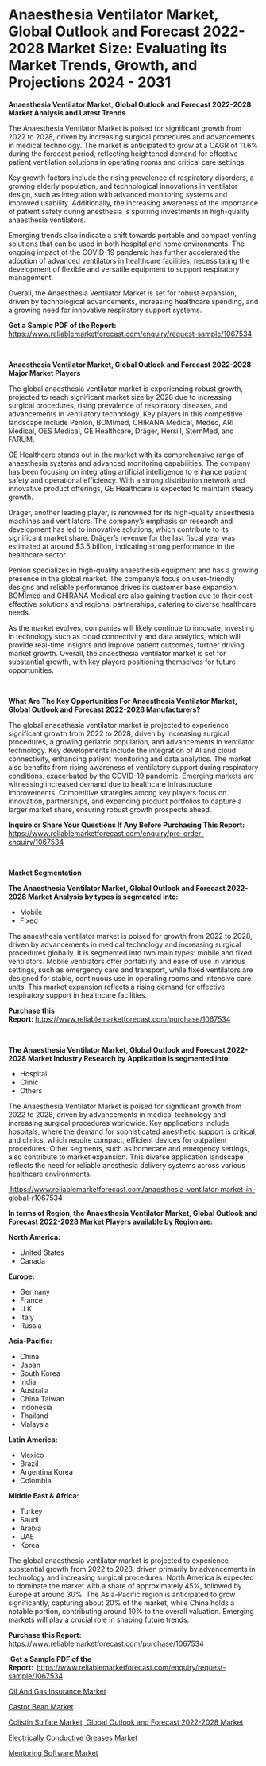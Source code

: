 <p><h1>Anaesthesia Ventilator Market, Global Outlook and Forecast 2022-2028 Market Size: Evaluating its Market Trends, Growth, and Projections 2024 - 2031</h1></p><p><strong>Anaesthesia Ventilator Market, Global Outlook and Forecast 2022-2028 Market Analysis and Latest Trends</strong></p>
<p><p>The Anaesthesia Ventilator Market is poised for significant growth from 2022 to 2028, driven by increasing surgical procedures and advancements in medical technology. The market is anticipated to grow at a CAGR of 11.6% during the forecast period, reflecting heightened demand for effective patient ventilation solutions in operating rooms and critical care settings.</p><p>Key growth factors include the rising prevalence of respiratory disorders, a growing elderly population, and technological innovations in ventilator design, such as integration with advanced monitoring systems and improved usability. Additionally, the increasing awareness of the importance of patient safety during anesthesia is spurring investments in high-quality anaesthesia ventilators.</p><p>Emerging trends also indicate a shift towards portable and compact venting solutions that can be used in both hospital and home environments. The ongoing impact of the COVID-19 pandemic has further accelerated the adoption of advanced ventilators in healthcare facilities, necessitating the development of flexible and versatile equipment to support respiratory management.</p><p>Overall, the Anaesthesia Ventilator Market is set for robust expansion, driven by technological advancements, increasing healthcare spending, and a growing need for innovative respiratory support systems.</p></p>
<p><strong>Get a Sample PDF of the Report:&nbsp;</strong> <a href="https://www.reliablemarketforecast.com/enquiry/request-sample/1067534">https://www.reliablemarketforecast.com/enquiry/request-sample/1067534</a></p>
<p>&nbsp;</p>
<p><strong>Anaesthesia Ventilator Market, Global Outlook and Forecast 2022-2028 Major Market Players</strong></p>
<p><p>The global anaesthesia ventilator market is experiencing robust growth, projected to reach significant market size by 2028 due to increasing surgical procedures, rising prevalence of respiratory diseases, and advancements in ventilatory technology. Key players in this competitive landscape include Penlon, BOMImed, CHIRANA Medical, Medec, ARI Medical, OES Medical, GE Healthcare, Dräger, Hersill, SternMed, and FARUM.</p><p>GE Healthcare stands out in the market with its comprehensive range of anaesthesia systems and advanced monitoring capabilities. The company has been focusing on integrating artificial intelligence to enhance patient safety and operational efficiency. With a strong distribution network and innovative product offerings, GE Healthcare is expected to maintain steady growth.</p><p>Dräger, another leading player, is renowned for its high-quality anaesthesia machines and ventilators. The company’s emphasis on research and development has led to innovative solutions, which contribute to its significant market share. Dräger’s revenue for the last fiscal year was estimated at around $3.5 billion, indicating strong performance in the healthcare sector.</p><p>Penlon specializes in high-quality anaesthesia equipment and has a growing presence in the global market. The company’s focus on user-friendly designs and reliable performance drives its customer base expansion. BOMImed and CHIRANA Medical are also gaining traction due to their cost-effective solutions and regional partnerships, catering to diverse healthcare needs.</p><p>As the market evolves, companies will likely continue to innovate, investing in technology such as cloud connectivity and data analytics, which will provide real-time insights and improve patient outcomes, further driving market growth. Overall, the anaesthesia ventilator market is set for substantial growth, with key players positioning themselves for future opportunities.</p></p>
<p>&nbsp;</p>
<p><strong>What Are The Key Opportunities For Anaesthesia Ventilator Market, Global Outlook and Forecast 2022-2028 Manufacturers?</strong></p>
<p><p>The global anaesthesia ventilator market is projected to experience significant growth from 2022 to 2028, driven by increasing surgical procedures, a growing geriatric population, and advancements in ventilator technology. Key developments include the integration of AI and cloud connectivity, enhancing patient monitoring and data analytics. The market also benefits from rising awareness of ventilatory support during respiratory conditions, exacerbated by the COVID-19 pandemic. Emerging markets are witnessing increased demand due to healthcare infrastructure improvements. Competitive strategies among key players focus on innovation, partnerships, and expanding product portfolios to capture a larger market share, ensuring robust growth prospects ahead.</p></p>
<p><strong>Inquire or Share Your Questions If Any Before Purchasing This Report:</strong> <a href="https://www.reliablemarketforecast.com/enquiry/pre-order-enquiry/1067534">https://www.reliablemarketforecast.com/enquiry/pre-order-enquiry/1067534</a></p>
<p>&nbsp;</p>
<p><strong>Market Segmentation</strong></p>
<p><strong>The Anaesthesia Ventilator Market, Global Outlook and Forecast 2022-2028 Market Analysis by types is segmented into:</strong></p>
<p><ul><li>Mobile</li><li>Fixed</li></ul></p>
<p><p>The anaesthesia ventilator market is poised for growth from 2022 to 2028, driven by advancements in medical technology and increasing surgical procedures globally. It is segmented into two main types: mobile and fixed ventilators. Mobile ventilators offer portability and ease of use in various settings, such as emergency care and transport, while fixed ventilators are designed for stable, continuous use in operating rooms and intensive care units. This market expansion reflects a rising demand for effective respiratory support in healthcare facilities.</p></p>
<p><strong>Purchase this Report:&nbsp;</strong><a href="https://www.reliablemarketforecast.com/purchase/1067534">https://www.reliablemarketforecast.com/purchase/1067534</a></p>
<p>&nbsp;</p>
<p><strong>The Anaesthesia Ventilator Market, Global Outlook and Forecast 2022-2028 Market Industry Research by Application is segmented into:</strong></p>
<p><ul><li>Hospital</li><li>Clinic</li><li>Others</li></ul></p>
<p><p>The Anaesthesia Ventilator Market is poised for significant growth from 2022 to 2028, driven by advancements in medical technology and increasing surgical procedures worldwide. Key applications include hospitals, where the demand for sophisticated anesthetic support is critical, and clinics, which require compact, efficient devices for outpatient procedures. Other segments, such as homecare and emergency settings, also contribute to market expansion. This diverse application landscape reflects the need for reliable anesthesia delivery systems across various healthcare environments.</p></p>
<p><a href="https://www.reliablemarketforecast.com/anaesthesia-ventilator-market-in-global-r1067534">&nbsp;https://www.reliablemarketforecast.com/anaesthesia-ventilator-market-in-global-r1067534</a></p>
<p><strong>In terms of Region, the Anaesthesia Ventilator Market, Global Outlook and Forecast 2022-2028 Market Players available by Region are:</strong></p>
<p>
    <p> <strong> North America: </strong>
        <ul>
            <li>United States</li>
            <li>Canada</li>
        </ul>
        </p> 
    <p> <strong> Europe: </strong>
        <ul>
            <li>Germany</li>
            <li>France</li>
            <li>U.K.</li>
            <li>Italy</li>
            <li>Russia</li>
        </ul>
        </p> 
    <p> <strong> Asia-Pacific: </strong>
        <ul>
            <li>China</li>
            <li>Japan</li>
            <li>South Korea</li>
            <li>India</li>
            <li>Australia</li>
            <li>China Taiwan</li>
            <li>Indonesia</li>
            <li>Thailand</li>
            <li>Malaysia</li>
        </ul>
        </p> 
    <p> <strong> Latin America: </strong>
        <ul>
            <li>Mexico</li>
            <li>Brazil</li>
            <li>Argentina Korea</li>
            <li>Colombia</li>
        </ul>
        </p> 
    <p> <strong> Middle East & Africa: </strong>
        <ul>
            <li>Turkey</li>
            <li>Saudi</li>
            <li>Arabia</li>
            <li>UAE</li>
            <li>Korea</li>
        </ul>
    </p>
    </p>
<p><p>The global anaesthesia ventilator market is projected to experience substantial growth from 2022 to 2028, driven primarily by advancements in technology and increasing surgical procedures. North America is expected to dominate the market with a share of approximately 45%, followed by Europe at around 30%. The Asia-Pacific region is anticipated to grow significantly, capturing about 20% of the market, while China holds a notable portion, contributing around 10% to the overall valuation. Emerging markets will play a crucial role in shaping future trends.</p></p>
<p><strong>Purchase this Report: </strong><a href="https://www.reliablemarketforecast.com/purchase/1067534">https://www.reliablemarketforecast.com/purchase/1067534</a></p>
<p>&nbsp;<strong>Get a Sample PDF of the Report:&nbsp;&nbsp;</strong><a href="https://www.reliablemarketforecast.com/enquiry/request-sample/1067534">https://www.reliablemarketforecast.com/enquiry/request-sample/1067534</a></p>
<p><strong></strong></p>
<p><p><a href="https://www.linkedin.com/pulse/strategic-market-insights-navigating-global-oil-gas-insurance-cjlnf?trackingId=AXeW0Ch4StC2rUr3DWsvVg%3D%3D">Oil And Gas Insurance Market</a></p><p><a href="https://issuu.com/reportprime-2/docs/castor-bean-market-size-2030.pptx_2e4c335ccbea18">Castor Bean Market</a></p><p><a href="https://github.com/GroverBarry/Market-Research-Report-List-7/blob/main/colistin-sulfate-market-global-outlook-and-forecast-2022-2028-market.md">Colistin Sulfate Market, Global Outlook and Forecast 2022-2028 Market</a></p><p><a href="https://issuu.com/reportprime-2/docs/electrically-conductive-greases-mar_8d1a22ef26a416">Electrically Conductive Greases Market</a></p><p><a href="https://www.linkedin.com/pulse/mentoring-software-market-insights-product-type-application-5d92e?trackingId=IxM46J2OSpCokYy7DykW4g%3D%3D">Mentoring Software Market</a></p></p>